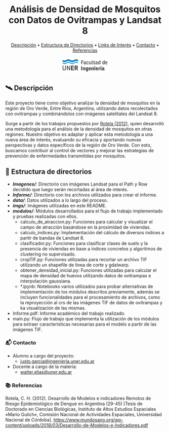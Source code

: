<div align="center">

# Análisis de Densidad de Mosquitos con Datos de Ovitrampas y Landsat 8

[Descripción](#️-descripción) • [Estructura de Directorios](#-estructura-de-directorios) • [Links de Interés](#paperclip-links-de-interés) • [Contacto](#-contacto) • [Referencias](#-referencias)



<div style="text-align: center;">
    <div style="display: inline-flex; align-items: center;">
        <img src="imgs/logouner.png" alt="Logo UNER" style="height: 50px;">
    </div>
</div>

</div>

## 🛰️ Descripción

Este proyecto tiene como objetivo analizar la densidad de mosquitos en la región de Oro Verde, Entre Ríos, Argentina, utilizando datos recolectados con ovitrampas y combinándolos con imágenes satelitales del Landsat 8. 

Surge a partir de los trabajos propuestos por [Rotela (2012)](#-referencias), quien desarrolló una metodología para el análisis de la densidad de mosquitos en otras regiones. Nuestro objetivo es adaptar y aplicar esta metodología a una nueva área de interés, evaluando su eficacia y aportando nuevas perspectivas y datos específicos de la región de Oro Verde. Con esto, buscamos contribuir al control de vectores y mejorar las estrategias de prevención de enfermedades transmitidas por mosquitos.

## 📂 Estructura de directorios

- ***Imagenes/***: Directorio con imágenes Landsat para el Path y Row decidido que luego serán recortadas al área de interés.
- ***Informe/***: Directorio con los archivos utilizados para crear el informe.
- ***data/***: Datos utilizados a lo largo del proceso.
- ***imgs/***: Imágenes utilizadas en este README.
- ***modulos/***: Módulos desarrollados para el flujo de trabajo implementado y pruebas realizadas con ellos.
	- calculo_de_atraccion.py: Funciones para calcular y visualizar el campo de atracción basándose en la proximidad de viviendas.
	- calculo_indices.py: Implementación del cálculo de diversos índices a partir de bandas de Landsat 8.
	- clasificador.py: Funciones para clasificar clases de suelo y la presencia de viviendas en base a índices concretos y algoritmos de clustering no supervisado.
	- cropTIF.py: Funciones utilizadas para recortar un archivo TIF utilizando un shapefile de línea de corte y gdalwarp.
	- obtener_densidad_inicial.py: Funciones utilizadas para calcular el mapa de densidad de huevos utilizando datos de ovitrampas e interpolación gaussiana.
	- *.ipynb: Notebooks varios utilizados para probar alternativas de implementación de los módulos descritos previamente, además se incluyen funcionalidades para el procesamiento de archivos, como la reproyección al crs de las imágenes TIF de datos de ovitrampas y ka visualización de las mismas.
- Informe.pdf: Informe académico del trabajo realizado.
- main.py: Flujo de trabajo que implementa la utilización de los módulos para extraer características necesarias para el modelo a partir de las imágenes TIF.

### 📬 Contacto

- Alumno a cargo del proyecto:
	- justo.garcia@ingenieria.uner.edu.ar
- Docente a cargo de la materia:
	- walter.elias@uner.edu.ar

### 📚 Referencias

Rotela, C. H. (2012). Desarrollo de Modelos e indicadores Remotos de Riesgo Epidemiológico de Dengue en Argentina (29-45) [Tesis de Doctorado en Ciencias Biológicas, Instituto de Altos Estudios Espaciales «Mario Gulich», Comisión Nacional de Actividades Espaciales, Universidad Nacional de Córdoba]. https://www.mundosano.org/wp-content/uploads/2018/03/Desarrollo-de-Modelos-e-Indicadores.pdf

